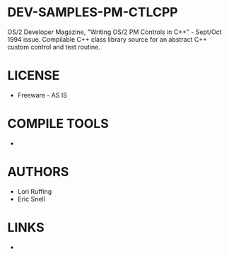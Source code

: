 # DEV-SAMPLES-PM-CTLCPP
OS/2 Developer Magazine, "Writing OS/2 PM Controls in C++" - Sept/Oct 1994 issue.
Compilable C++ class library source for an abstract C++ custom control and test routine. 

LICENSE
===============
* Freeware - AS IS

COMPILE TOOLS
===============
* 
 
AUTHORS
===============
* Lori Ruffing
* Eric Snell

LINKS
===============
* 
